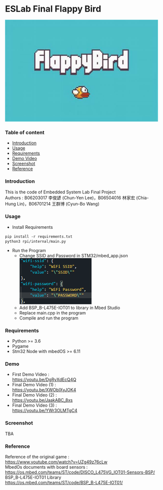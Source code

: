 # ESLab Final Flappy Bird
![](./fig/bird.jpg)

### Table of content
 - [Introduction](#introduction)
 - [Usage](#Usage)
 - [Requirements](#Requirements)
 - [Demo Video](#Demo)
 - [Screenshot](#Screenshot)
 - [Reference](#reference)

### Introduction

This is the code of Embedded System Lab Final Project  
Authors : B06203017 李俊諺 (Chun-Yen Lee)，B06504016 林家宏 (Chia-Hung Lin)，B06701214 王群博 (Cyun-Bo Wang)  

### Usage
- Install Requirements  
```
pip install -r requirements.txt
python3 rpi/internal/main.py
```
- Run the Program
  - Change SSID and Password in STM32/mbed_app.json
  ![](./fig/ssid.png)
  - Add BSP_B-L475E-IOT01 to library in Mbed Studio
  - Replace main.cpp in the program
  - Compile and run the program

### Requirements
 - Python >= 3.6
 - Pygame
 - Stm32 Node with mbedOS >= 6.11

### Demo

 - First Demo Video     :   
   https://youtu.be/DgRyXdEcQ4Q    
 - Final Demo Video (1) :   
   https://youtu.be/XWOblXyJOK4  
 - Final Demo Video (2) :   
   https://youtu.be/JaakABC_8xs   
 - Final Demo Video (3) :   
   https://youtu.be/YWr3OLMTgC4  


### Screenshot

TBA
### Reference

Reference of the original game :  
https://www.youtube.com/watch?v=UZg49z76cLw  
MbedOs documents with board sensors :  
https://os.mbed.com/teams/ST/code/DISCO_L475VG_IOT01-Sensors-BSP/  
BSP_B-L475E-IOT01 Library  
https://os.mbed.com/teams/ST/code/BSP_B-L475E-IOT01/

